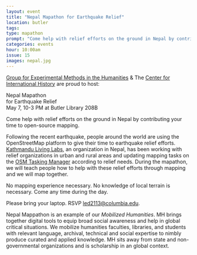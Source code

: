 ```yaml
---
layout: event
title: "Nepal Mapathon for Earthquake Relief"
location: butler
tags: 
type: mapathon
prompt: "Come help with relief efforts on the ground in Nepal by contributing your time to open-source mapping."
categories: events
hour: 10:00am
issue: 15
images: nepal.jpg
---
```


[Group for Experimental Methods in the Humanities](http://xpmethod.plaintext.in/) & The [Center for International History](http://cih.columbia.edu/) are proud to host:

Nepal Mapathon  
for Earthquake Relief  
May 7, 10-3 PM at Butler Library 208B  

Come help with relief efforts on the ground in Nepal by contributing your time
to open-source mapping.

Following the recent earthquake, people around the world are using the
OpenStreetMap platform to give their time to earthquake relief efforts.
[Kathmandu Living Labs](http://kathmandulivinglabs.org/), an organization in
Nepal, has been working with relief organizations in urban and rural areas and
updating mapping tasks on the [OSM Tasking Manager](http://tasks.hotosm.org/)
according to relief needs. During the mapathon, we will teach people how to
help with these relief efforts through mapping and we will map together.

No mapping experience necessary. No knowledge of local terrain is necessary.
Come any time during the day.

Please bring your laptop. RSVP
[led2113@columbia.edu](mailto:led2113@columbia.edu).

Nepal Mappathon is an example of our *Mobilized Humanities*. MH brings together digital tools to equip broad social awareness and help in global critical situations. We mobilize humanities faculties, libraries, and students with relevant language, archival, technical and social expertise to nimbly produce curated and applied knowledge. MH sits away from state and non-governmental organizations and is scholarship in an global context.
